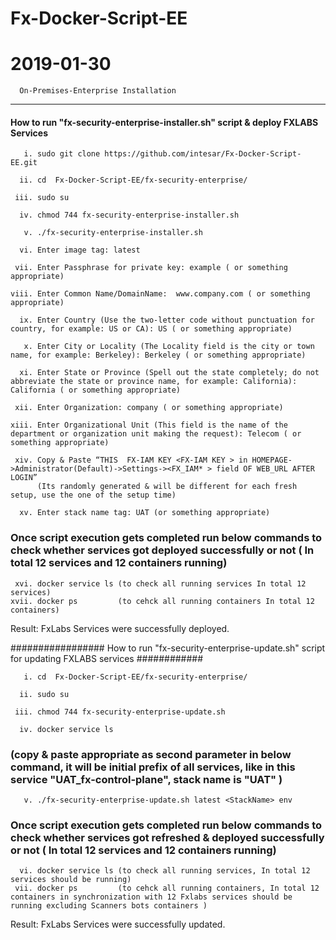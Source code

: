 # Fx-Docker-Script-EE
# 2019-01-30

      On-Premises-Enterprise Installation
----------------------------------------------------------------------------------------------------

#### How to run "fx-security-enterprise-installer.sh" script & deploy FXLABS Services  ############# 


     
       i. sudo git clone https://github.com/intesar/Fx-Docker-Script-EE.git

      ii. cd  Fx-Docker-Script-EE/fx-security-enterprise/

     iii. sudo su

      iv. chmod 744 fx-security-enterprise-installer.sh

       v. ./fx-security-enterprise-installer.sh

      vi. Enter image tag: latest 

     vii. Enter Passphrase for private key: example ( or something appropriate)

    viii. Enter Common Name/DomainName:  www.company.com ( or something appropriate)

      ix. Enter Country (Use the two-letter code without punctuation for country, for example: US or CA): US ( or something appropriate)

       x. Enter City or Locality (The Locality field is the city or town name, for example: Berkeley): Berkeley ( or something appropriate)
                    
      xi. Enter State or Province (Spell out the state completely; do not abbreviate the state or province name, for example: California): California ( or something appropriate)
                      
     xii. Enter Organization: company ( or something appropriate)
                     
    xiii. Enter Organizational Unit (This field is the name of the department or organization unit making the request): Telecom ( or something appropriate) 
                                                   
     xiv. Copy & Paste “THIS  FX-IAM KEY <FX-IAM KEY > in HOMEPAGE->Administrator(Default)->Settings-><FX_IAM* > field OF WEB_URL AFTER LOGIN” 
          (Its randomly generated & will be different for each fresh setup, use the one of the setup time)
                 
      xv. Enter stack name tag: UAT (or something appropriate)
         
### Once script execution gets completed run below commands to check whether services got deployed successfully or not ( In total 12 services and 12 containers running) ######### 
     xvi. docker service ls (to check all running services In total 12 services)
    xvii. docker ps         (to cehck all running containers In total 12 containers)
         
Result: FxLabs Services were successfully deployed.
                          
                    
                   
                    
################# How to run "fx-security-enterprise-update.sh" script for updating FXLABS services ############
          
       i. cd  Fx-Docker-Script-EE/fx-security-enterprise/

      ii. sudo su

     iii. chmod 744 fx-security-enterprise-update.sh

      iv. docker service ls 
###  (copy & paste appropriate <StackName> as second parameter in below command, it will be initial prefix of all services, like in this service "UAT_fx-control-plane",  stack name is "UAT" ) ####
 
       v. ./fx-security-enterprise-update.sh latest <StackName> env

### Once script execution gets completed run below commands to check whether services got refreshed & deployed successfully or not ( In total 12 services and 12 containers running) ######### 
      vi. docker service ls (to check all running services, In total 12 services should be running)
     vii. docker ps         (to cehck all running containers, In total 12 containers in synchronization with 12 Fxlabs services should be running excluding Scanners bots containers )
         
Result: FxLabs Services were successfully updated.
  
       
